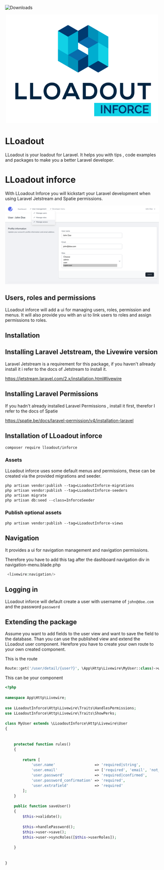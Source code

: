 ![Downloads](https://img.shields.io/packagist/dt/lloadout/inforce.svg?style=flat-square)

<p align="center">
    <img src="https://github.com/LLoadout/assets/blob/master/LLoadout_inforce.png" width="500" title="LLoadout logo">
</p>

# LLoadout

LLoadout is your loadout for Laravel.  It helps you with tips , code examples and packages to make you a better Laravel developer.

# LLoadout inforce

With LLoadout Inforce you will kickstart your Laravel development when using Laravel Jetstream and Spatie permissions.

<p align="center">
    <img src="https://github.com/LLoadout/assets/blob/master/inforce/teaser.png"  title="LLoadout inforce">
</p>

## Users, roles and permissions

LLoadout inforce will add a ui for managing users, roles, permission and menus.  It will also provide you with
an ui to link users to roles and assign permissions to roles.

## Installation


## Installing Laravel Jetstream, the Livewire version 

Laravel Jetstream is a requirement for this package, if you haven't allready install it i refer
to the docs of Jetstream to install it.

https://jetstream.laravel.com/2.x/installation.html#livewire

## Installing Laravel Permissions

If you hadn't already installed Laravel Permissions , install it first, therefor I refer to the docs of Spatie

https://spatie.be/docs/laravel-permission/v4/installation-laravel

## Installation of LLoadout inforce 

```shell
composer require lloadout/inforce
```

### Assets 

LLoadout inforce uses some default menus and permissions, these can be created via the provided migrations and seeder.

```shell
php artisan vendor:publish --tag=LLoadoutInforce-migrations
php artisan vendor:publish --tag=LLoadoutInforce-seeders
php artisan migrate
php artisan db:seed --class=InforceSeeder
```

### Publish optional assets

```shell
php artisan vendor:publish --tag=LLoadoutInforce-views
```

## Navigation

It provides a ui for navigation management and navigation permissions.

Therefore you have to add this tag after the dashboard navigation div in navigation-menu.blade.php

```php 
 <livewire:navigation/>
```

## Logging in

LLoadout inforce will default create a user with username of `john@doe.com` and the password `password`

## Extending the package

Assume you want to add fields to the user view and want to save the field to the database.  Than you can use the published view and extend the LLoadout user component.
Herefore you have to create your own route to your own created component.

This is the route 

```php
Route::get('/user/detail/{user?}', \App\Http\Livewire\MyUser::class)->whereNumber('id')->name('users.edit'); 
```

This can be your component
```php
<?php

namespace App\Http\Livewire;

use LLoadoutInforce\Http\Livewire\Traits\HandlesPermissions;
use LLoadoutInforce\Http\Livewire\Traits\ShowPerks;

class MyUser extends \LLoadoutInforce\Http\Livewire\User
{


    protected function rules()
    {

        return [
            'user.name'                  => 'required|string',
            'user.email'                 => ['required', 'email', 'not_in:' . $this->user->id],
            'user.password'              => 'required|confirmed',
            'user.password_confirmation' => 'required',
            'user.extrafield'            => 'required'
        ];
    }

    public function saveUser()
    {
        $this->validate();

        $this->handlePassword();
        $this->user->save();
        $this->user->syncRoles([$this->userRoles]);

    }


}

```

